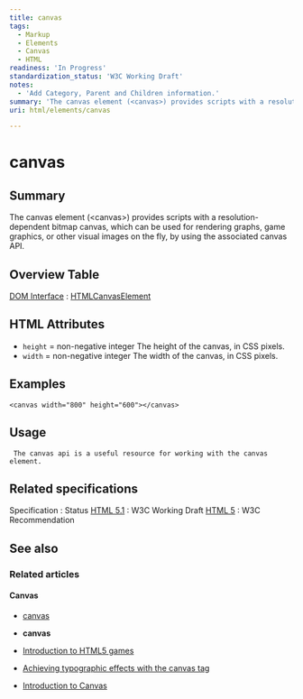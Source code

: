 ```yaml
---
title: canvas
tags:
  - Markup
  - Elements
  - Canvas
  - HTML
readiness: 'In Progress'
standardization_status: 'W3C Working Draft'
notes:
  - 'Add Category, Parent and Children information.'
summary: 'The canvas element (<canvas>) provides scripts with a resolution-dependent bitmap canvas, which can be used for rendering graphs, game graphics, or other visual images on the fly, by using the associated canvas API.'
uri: html/elements/canvas

---
```

# canvas

## Summary

The canvas element (\<canvas\>) provides scripts with a resolution-dependent bitmap canvas, which can be used for rendering graphs, game graphics, or other visual images on the fly, by using the associated canvas API.

## Overview Table

[DOM Interface](/dom/interface)
:   [HTMLCanvasElement](/dom/HTMLCanvasElement)

## HTML Attributes

-   `height` = non-negative integer
    The height of the canvas, in CSS pixels.
-   `width` = non-negative integer
    The width of the canvas, in CSS pixels.

## Examples

``` {.html}
<canvas width="800" height="600"></canvas>
```

## Usage

     The canvas api is a useful resource for working with the canvas element.

## Related specifications

Specification
:   Status
[HTML 5.1](http://www.w3.org/TR/html51/scripting-1.html#the-canvas-element)
:   W3C Working Draft
[HTML 5](http://www.w3.org/TR/html5/scripting-1.html#the-canvas-element)
:   W3C Recommendation

## See also

### Related articles

#### Canvas

-   [canvas](/apis/canvas)

-   **canvas**

-   [Introduction to HTML5 games](/tutorials/canvas_notearsgame)

-   [Achieving typographic effects with the canvas tag](/tutorials/canvas_texteffects)

-   [Introduction to Canvas](/tutorials/canvas/canvas_tutorial)

